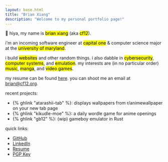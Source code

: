 ```yaml
---
layout: base.html
title: "Brian Xiang"
description: "Welcome to my personal portfolio page!"
---
```

👋 hiya, my name is <mark>brian xiang</mark> (aka <mark>cf12</mark>).

i'm an incoming software engineer at
<mark>capital one</mark> & computer science major at the
<mark>university of maryland</mark>.

i build <mark>websites</mark> and other random things. i also dabble in
<mark>cybersecurity</mark>, <mark>computer systems</mark>, and <mark>emulation</mark>. my interests are (in no
particular order) <mark>music</mark>, <mark>manga</mark>, and <mark>video games</mark>.

my resume can be found [here](https://cf12.github.io/resume/resume.pdf). you can shoot me an email at [brian@cf12.org](mailto:brian@cf12.org).

recent projects:

- {% ghlink "atarashii-tab" %}: displays wallpapers from r/animewallpaper on your new tab page
- {% ghlink "kikudle-moe" %}: a daily wordle game for anime openings
- {% ghlink "gb12" %}: (wip) gameboy emulator in Rust

quick links:

- [GitHub](https://github.com/cf12)
- [LinkedIn](https://www.linkedin.com/in/cf12/)
- [Resume](https://cf12.github.io/resume/resume.pdf)
- [PGP Key](https://keys.openpgp.org/vks/v1/by-fingerprint/A21D40A7EDE2BECE546989CA1E35A4D23235C87D)
